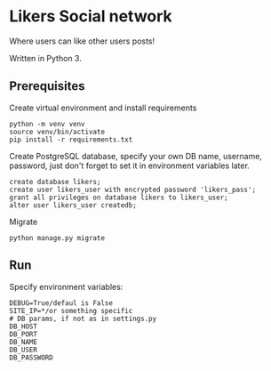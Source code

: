 # Likers Social network
Where users can like other users posts!

Written in Python 3.

## Prerequisites

Create virtual environment and install requirements

    python -m venv venv
    source venv/bin/activate
    pip install -r requirements.txt

Create PostgreSQL database, specify your own DB name, username, password, just don't forget to set it in environment
variables later.
    
    create database likers;
    create user likers_user with encrypted password 'likers_pass';
    grant all privileges on database likers to likers_user;
    alter user likers_user createdb;

Migrate
    
    python manage.py migrate

## Run

Specify environment variables:

    DEBUG=True/defaul is False
    SITE_IP=*/or something specific
    # DB params, if not as in settings.py
    DB_HOST
    DB_PORT
    DB_NAME
    DB_USER
    DB_PASSWORD

